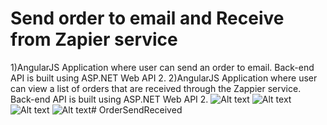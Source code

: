 Send order to email and Receive from Zapier service
================================
1)AngularJS Application where user can send an order to email. Back-end API is built using ASP.NET Web API 2.
2)AngularJS Application where user can view a list of orders that are received through the Zappier service. Back-end API is built using ASP.NET Web API 2.
![Alt text](https://drive.google.com/file/d/0B_1jD_Nt4IzZcnVQTl9xSWZzUDQ/view?usp=sharing "First App")
![Alt text](https://drive.google.com/file/d/0B_1jD_Nt4IzZSW05LWQxWUFuRkU/view?usp=sharing "Send order")
![Alt text](https://drive.google.com/file/d/0B_1jD_Nt4IzZMkh3V1pfTFJzRlk/view?usp=sharing "Second App")
![Alt text](https://drive.google.com/file/d/0B_1jD_Nt4IzZNFZicmVlOVlmbGc/view?usp=sharing "Orders")#   O r d e r S e n d R e c e i v e d  
 